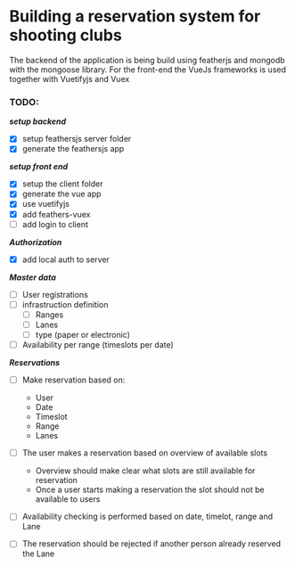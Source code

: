 # **Building a reservation system for shooting clubs**

The backend of the application is being build using featherjs and mongodb with the mongoose library.
For the front-end the VueJs frameworks is used together with Vuetifyjs and Vuex

### TODO:

_**setup backend**_

- [x] setup feathersjs server folder
- [x] generate the feathersjs app

_**setup front end**_

- [x] setup the client folder
- [x] generate the vue app
- [x] use vuetifyjs
- [x] add feathers-vuex
- [ ] add login to client

_**Authorization**_

- [x] add local auth to server

_**Master data**_

- [ ] User registrations
- [ ] infrastruction definition
  - [ ] Ranges
  - [ ] Lanes
  - [ ] type (paper or electronic)
- [ ] Availability per range (timeslots per date)

_**Reservations**_

- [ ] Make reservation based on:

  - User
  - Date
  - Timeslot
  - Range
  - Lanes

- [ ] The user makes a reservation based on overview of available slots
  - Overview should make clear what slots are still available for reservation
  - Once a user starts making a reservation the slot should not be available to users
- [ ] Availability checking is performed based on date, timelot, range and Lane
- [ ] The reservation should be rejected if another person already reserved the Lane
